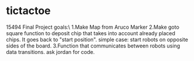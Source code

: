 # tictactoe
15494 Final Project
goals:\\
1.Make Map from Aruco Marker
2.Make goto square function to deposit chip that takes into account already placed chips. It goes back to "start position". simple case: start robots on opposite sides of the board.
3.Function that communicates between robots using data transitions. ask jordan for code.
